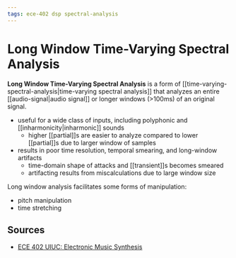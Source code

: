```yaml
---
tags: ece-402 dsp spectral-analysis
---
```


# Long Window Time-Varying Spectral Analysis

**Long Window Time-Varying Spectral Analysis** is a form of [[time-varying-spectral-analysis|time-varying spectral analysis]] that analyzes an entire [[audio-signal|audio signal]] or longer windows (>100ms) of an original signal.

- useful for a wide class of inputs, including polyphonic and [[inharmonicity|inharmonic]] sounds
  - higher [[partial]]s are easier to analyze compared to lower [[partial]]s due to larger window of samples
- results in poor time resolution, temporal smearing, and long-window artifacts
  - time-domain shape of attacks and [[transient]]s becomes smeared
  - artifacting results from miscalculations due to large window size

Long window analysis facilitates some forms of manipulation:

- pitch manipulation
- time stretching

## Sources

- [ECE 402 UIUC: Electronic Music Synthesis](https://courses.grainger.illinois.edu/ece402/)
